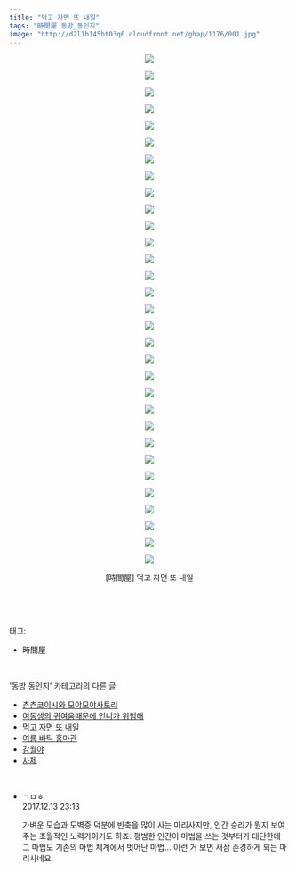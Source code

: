 ```yaml
---
title: "먹고 자면 또 내일"
tags: "時間屋 동방_동인지"
image: "http://d2l1b145ht03q6.cloudfront.net/ghap/1176/001.jpg"
---
```

<div class="article">
<p style="text-align: center; clear: none; float: none;"><img src="{{ site.imgserver1 }}/ghap/1176/001.jpg"/></p>
<p style="text-align: center; clear: none; float: none;"><img src="{{ site.imgserver1 }}/ghap/1176/002.jpg"/></p>
<p style="text-align: center; clear: none; float: none;"><img src="{{ site.imgserver1 }}/ghap/1176/003.jpg"/></p>
<p style="text-align: center; clear: none; float: none;"><img src="{{ site.imgserver1 }}/ghap/1176/004.jpg"/></p>
<p style="text-align: center; clear: none; float: none;"><img src="{{ site.imgserver1 }}/ghap/1176/005.jpg"/></p>
<p style="text-align: center; clear: none; float: none;"><img src="{{ site.imgserver1 }}/ghap/1176/006.jpg"/></p>
<p style="text-align: center; clear: none; float: none;"><img src="{{ site.imgserver1 }}/ghap/1176/007.jpg"/></p>
<p style="text-align: center; clear: none; float: none;"><img src="{{ site.imgserver1 }}/ghap/1176/008.jpg"/></p>
<p style="text-align: center; clear: none; float: none;"><img src="{{ site.imgserver1 }}/ghap/1176/009.jpg"/></p>
<p style="text-align: center; clear: none; float: none;"><img src="{{ site.imgserver1 }}/ghap/1176/010.jpg"/></p>
<p style="text-align: center; clear: none; float: none;"><img src="{{ site.imgserver1 }}/ghap/1176/011.jpg"/></p>
<p style="text-align: center; clear: none; float: none;"><img src="{{ site.imgserver1 }}/ghap/1176/012.jpg"/></p>
<p style="text-align: center; clear: none; float: none;"><img src="{{ site.imgserver1 }}/ghap/1176/013.jpg"/></p>
<p style="text-align: center; clear: none; float: none;"><img src="{{ site.imgserver1 }}/ghap/1176/014.jpg"/></p>
<p style="text-align: center; clear: none; float: none;"><img src="{{ site.imgserver1 }}/ghap/1176/015.jpg"/></p>
<p style="text-align: center; clear: none; float: none;"><img src="{{ site.imgserver1 }}/ghap/1176/016.jpg"/></p>
<p style="text-align: center; clear: none; float: none;"><img src="{{ site.imgserver1 }}/ghap/1176/017.jpg"/></p>
<p style="text-align: center; clear: none; float: none;"><img src="{{ site.imgserver1 }}/ghap/1176/018.jpg"/></p>
<p style="text-align: center; clear: none; float: none;"><img src="{{ site.imgserver1 }}/ghap/1176/019.jpg"/></p>
<p style="text-align: center; clear: none; float: none;"><img src="{{ site.imgserver1 }}/ghap/1176/020.jpg"/></p>
<p style="text-align: center; clear: none; float: none;"><img src="{{ site.imgserver1 }}/ghap/1176/021.jpg"/></p>
<p style="text-align: center; clear: none; float: none;"><img src="{{ site.imgserver1 }}/ghap/1176/022.jpg"/></p>
<p style="text-align: center; clear: none; float: none;"><img src="{{ site.imgserver1 }}/ghap/1176/023.jpg"/></p>
<p style="text-align: center; clear: none; float: none;"><img src="{{ site.imgserver1 }}/ghap/1176/024.jpg"/></p>
<p style="text-align: center; clear: none; float: none;"><img src="{{ site.imgserver1 }}/ghap/1176/025.jpg"/></p>
<p style="text-align: center; clear: none; float: none;"><img src="{{ site.imgserver1 }}/ghap/1176/026.jpg"/></p>
<p style="text-align: center; clear: none; float: none;"><img src="{{ site.imgserver1 }}/ghap/1176/027.jpg"/></p>
<p style="text-align: center; clear: none; float: none;"><img src="{{ site.imgserver1 }}/ghap/1176/028.jpg"/></p>
<p style="text-align: center; clear: none; float: none;"><img src="{{ site.imgserver1 }}/ghap/1176/029.jpg"/></p>
<p style="text-align: center; clear: none; float: none;"><img src="{{ site.imgserver1 }}/ghap/1176/030.jpg"/></p>
<p style="text-align: center; clear: none; float: none;"><img src="{{ site.imgserver1 }}/ghap/1176/031.jpg"/></p>
<p style="text-align: center; clear: none; float: none;">[時間屋] 먹고 자면 또 내일</p>
<p><br/></p>
</div><br/>
<div class="tagTrail">
<p>태그: </p>
<ul>
<li>時間屋</li>
</ul>
</div><br/>
<div class="another">
<p>'동방 동인지' 카테고리의 다른 글</p>
<ul>
<li><a href="/ghap_1179">츤츤코이시와 모야모야사토리</a></li>
<li><a href="/ghap_1178">여동생의 귀여움때문에 언니가 위험해</a></li>
<li><a href="/ghap_1176">먹고 자면 또 내일</a></li>
<li><a href="/ghap_1174">여름 바틱 홍마관</a></li>
<li><a href="/ghap_1173">감월야</a></li>
<li><a href="/ghap_1172">사제</a></li>
</ul>
</div><br/>
<div class="cb_module cb_fluid">
<div class="cb_wrt cb_profile">
<div class="comment">
<ul>
<li class="cb_thumb_off" id="comment15151589">
<div class="cb_comment_area">
<div class="cb_info_area">
<div class="cb_section">
<span class="cb_nick_name">ㄱㅁㅎ</span>
</div>
<div class="cb_section">
<span class="cb_date">2017.12.13 23:13 </span>
</div>
</div>
<div class="cb_dsc_comment">
<p class="cb_dsc">
											가벼운 모습과 도벽증 덕분에 빈축을 많이 사는 마리사지만, 인간 승리가 뭔지 보여주는 초월적인 노력가이기도 하죠. 평범한 인간이 마법을 쓰는 것부터가 대단한데 그 마법도 기존의 마법 체계에서 벗어난 마법... 이런 거 보면 새삼 존경하게 되는 마리사네요.
										</p>
</div>
</div></li>
</ul>
</div>
</div><!-- commentList close -->
</div><br/>
